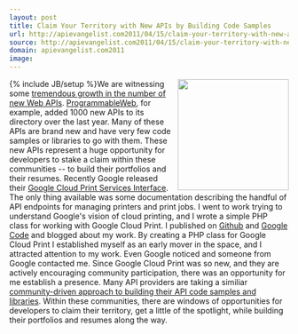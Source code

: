 ```yaml
---
layout: post
title: Claim Your Territory with New APIs by Building Code Samples
url: http://apievangelist.com2011/04/15/claim-your-territory-with-new-apis-by-building-code-samples/
source: http://apievangelist.com2011/04/15/claim-your-territory-with-new-apis-by-building-code-samples/
domain: apievangelist.com2011
image: 
---
```

{% include JB/setup %}<img src="http://kinlane-productions.s3.amazonaws.com/washington-crossing-the-delaware-cropped.png"  width="200" align="right" />We are witnessing some <a title="tremendous growth in the number of new web APIs" href="http://blog.apievangelist.com/2011/03/08/programmable-web-3000-apis-and-growing/">tremendous growth in the number of new Web APIs</a>. <a title="ProgrammableWeb" href="http://www.programmableweb.com">ProgrammableWeb</a>, for example, added 1000 new APIs to its directory over the last year.
Many of these APIs are brand new and have very few code samples or libraries to go with them.
These new APIs represent a huge opportunity for developers to stake a claim within these communities -- to build their portfolios and their resumes.
Recently Google released their <a title="Google Cloud Print Service" href="http://code.google.com/apis/cloudprint/docs/proxyinterfaces.html">Google Cloud Print Services Interface</a>. The only thing available was some documentation describing the handful of API endpoints for managing printers and print jobs.
I went to work trying to understand Google's vision of cloud printing, and I wrote a simple PHP class for working with Google Cloud Print. I published on <a title="Github - Google Cloud Print" href="https://github.com/mimeoconnect/Google-Cloud-Print-Proxy">Github</a> and <a title="Google Code - Google Cloud Print" href="http://code.google.com/p/google-cloud-print-proxy/">Google Code</a> and blogged about my work.
By creating a PHP class for Google Cloud Print I established myself as an early mover in the space, and I attracted attention to my work. Even Google noticed and someone from Google contacted me.
Since Google Cloud Print was so new, and they are actively encouraging community participation, there was an opportunity for me establish a presence.
Many API providers are taking a similiar <a title="community-driven approach to building their API code samples and libraries" href="http://blog.apievangelist.com/2011/04/15/community-driven-api-code-samples-and-libraries/">community-driven approach to building their API code samples and libraries</a>. Within these communities, there are windows of opportunities for developers to claim their territory, get a little of the spotlight, while building their portfolios and resumes along the way.
